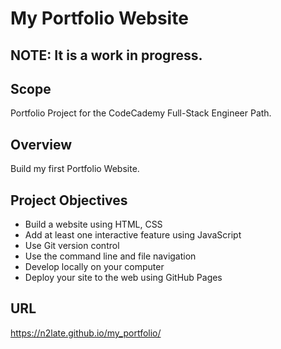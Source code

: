 # My Portfolio Website

## NOTE: It is a work in progress.

## Scope

Portfolio Project for the CodeCademy Full-Stack Engineer Path.

## Overview

Build my first Portfolio Website.

## Project Objectives

+ Build a website using HTML, CSS
+ Add at least one interactive feature using JavaScript
+ Use Git version control
+ Use the command line and file navigation
+ Develop locally on your computer
+ Deploy your site to the web using GitHub Pages

## URL

https://n2late.github.io/my_portfolio/
